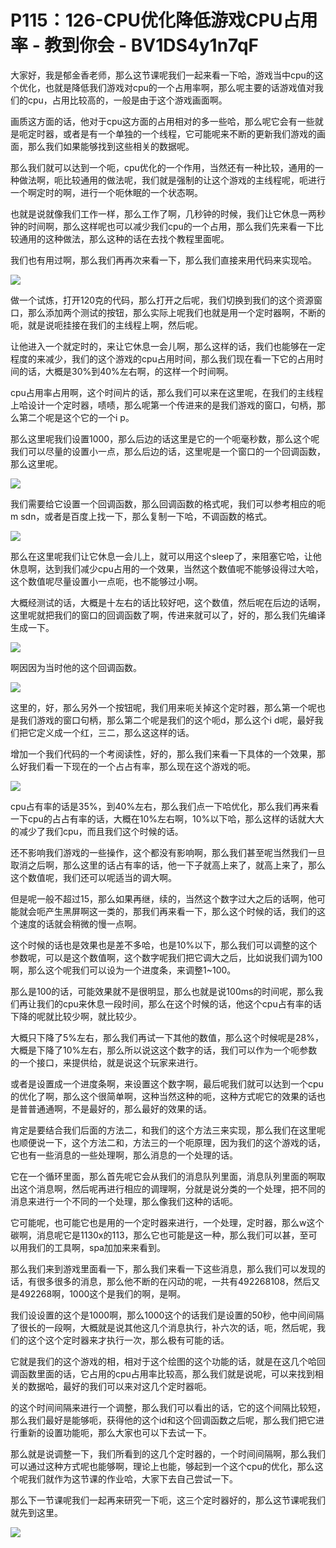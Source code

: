 # P115：126-CPU优化降低游戏CPU占用率 - 教到你会 - BV1DS4y1n7qF

大家好，我是郁金香老师，那么这节课呢我们一起来看一下哈，游戏当中cpu的这个优化，也就是降低我们游戏对cpu的一个占用率啊，那么呢主要的话游戏值对我们的cpu，占用比较高的，一般是由于这个游戏画面啊。

画质这方面的话，他对于cpu这方面的占用相对的多一些哈，那么呢它会有一些就是呃定时器，或者是有一个单独的一个线程，它可能呢来不断的更新我们游戏的画面，那么我们如果能够找到这些相关的数据呢。

那么我们就可以达到一个呃，cpu优化的一个作用，当然还有一种比较，通用的一种做法啊，呃比较通用的做法呢，我们就是强制的让这个游戏的主线程呢，呃进行一个啊定时的啊，进行一个呃休眠的一个状态啊。

也就是说就像我们工作一样，那么工作了啊，几秒钟的时候，我们让它休息一两秒钟的时间啊，那么这样呢也可以减少我们cpu的一个占用，那么我们先来看一下比较通用的这种做法，那么这种的话在去找个教程里面呢。

我们也有用过啊，那么我们再再次来看一下，那么我们直接来用代码来实现哈。

![](img/74c147653a96c47807db4d77531eb6d1_1.png)

做一个试炼，打开120克的代码，那么打开之后呢，我们切换到我们的这个资源窗口，那么添加两个测试的按钮，那么实际上呢我们也就是用一个定时器啊，不断的呃，就是说呃挂接在我们的主线程上啊，然后呢。

让他进入一个就定时的，来让它休息一会儿啊，那么这样的话，我们也能够在一定程度的来减少，我们的这个游戏的cpu占用时间，那么我们现在看一下它的占用时间的话，大概是30%到40%左右啊，的这样一个时间啊。

cpu占用率占用啊，这个时间片的话，那么我们可以来在这里呢，在我们的主线程上哈设计一个定时器，啧啧，那么呢第一个传进来的是我们游戏的窗口，句柄，那么第二个呢是这个它的一个i p。

那么这里呢我们设置1000，那么后边的话这里是它的一个呃毫秒数，那么这个呢我们可以尽量的设置小一点，那么后边的话，这里呢是一个窗口的一个回调函数，那么这里呢。



![](img/74c147653a96c47807db4d77531eb6d1_3.png)

我们需要给它设置一个回调函数，那么回调函数的格式呢，我们可以参考相应的呃m sdn，或者是百度上找一下，那么复制一下哈，不调函数的格式。



![](img/74c147653a96c47807db4d77531eb6d1_5.png)

那么在这里呢我们让它休息一会儿上，就可以用这个sleep了，来阻塞它哈，让他休息啊，达到我们减少cpu占用的一个效果，当然这个数值呢不能够设得过大哈，这个数值呢尽量设置小一点呃，也不能够过小啊。

大概经测试的话，大概是十左右的话比较好吧，这个数值，然后呢在后边的话啊，这里呢就把我们的窗口的回调函数了啊，传进来就可以了，好的，那么我们先编译生成一下。



![](img/74c147653a96c47807db4d77531eb6d1_7.png)

啊因因为当时他的这个回调函数。

![](img/74c147653a96c47807db4d77531eb6d1_9.png)

这里的，好，那么另外一个按钮呢，我们用来呃关掉这个定时器，那么第一个呢也是我们游戏的窗口句柄，那么第二个呢是我们的这个呃d，那么这个i d呢，最好我们把它定义成一个红，三二，那么这这样的话。

增加一个我们代码的一个考阅读性，好的，那么我们来看一下具体的一个效果，那么好我们看一下现在的一个占占有率，那么现在这个游戏的呃。



![](img/74c147653a96c47807db4d77531eb6d1_11.png)

cpu占有率的话是35%，到40%左右，那么我们点一下哈优化，那么我们再来看一下cpu的占占有率的话，大概在10%左右啊，10%以下哈，那么这样的话就大大的减少了我们cpu，而且我们这个时候的话。

还不影响我们游戏的一些操作，这个都没有影响啊，那么我们甚至呢当然我们一旦取消之后啊，那么这里的话占有率的话，他一下子就高上来了，就高上来了，那么这个数值呢，我们还可以呢适当的调大啊。

但是呢一般不超过15，那么如果再继，续的，当然这个数字过大之后的话啊，他可能就会呃产生黑屏啊这一类的，那我们再来看一下，那么这个时候的话，我们的这个速度的话就会稍微的慢一点啊。

这个时候的话也是效果也是差不多哈，也是10%以下，那么我们可以调整的这个参数呢，可以是这个数值啊，这个数字呢我们把它调大之后，比如说我们调为100啊，那么这个呢我们可以设为一个进度条，来调整1~100。

那么是100的话，可能效果就不是很明显，那么也就是说100ms的时间呢，那么我们再让我们的cpu来休息一段时间，那么在这个时候的话，他这个cpu占有率的话下降的呢就比较少啊，就比较少。

大概只下降了5%左右，那么我们再试一下其他的数值，那么这个时候呢是28%，大概是下降了10%左右，那么所以说这这个数字的话，我们可以作为一个呃参数的一个接口，来提供给，就是说这个玩家来进行。

或者是设置成一个进度条啊，来设置这个数字啊，最后呢我们就可以达到一个cpu的优化了啊，那么这个很简单啊，这种当然这种的呃，这种方式呢它的效果的话也是普普通通啊，不是最好的，那么最好的效果的话。

肯定是要结合我们后面的方法二，和我们的这个方法三来实现，那么我们在这里呢也顺便说一下，这个方法二和，方法三的一个呃原理，因为我们的这个游戏的话，它也有一些消息的一些处理啊，那么消息的一个处理的话。

它在一个循环里面，那么首先呢它会从我们的消息队列里面，消息队列里面的啊取出这个消息啊，然后呢再进行相应的调理啊，分就是说分类的一个处理，把不同的消息来进行一个不同的一个处理，那么像我们这种的话呃。

它可能呢，也可能它也是用的一个定时器来进行，一个处理，定时器，那么w这个碳啊，消息呢它是1130x的113，那么它也可能是这一种，那么我们可以甚，至可以用我们的工具啊，spa加加来来看到。

那么我们来到游戏里面看一下，那么我们来看一下这些消息，那么我们可以发现的话，有很多很多的消息，那么他不断的在闪动的呢，一共有492268108，然后又是492268啊，1000这个是我们的啊，是啊。

我们设设置的这个是1000啊，那么1000这个的话我们是设置的50秒，他中间间隔了很长的一段啊，大概就是说其他这几个消息执行，补六次的话，呃，然后呢，我们的这个这个定时器来才执行一次，那么极有可能的话。

它就是我们的这个游戏的相，相对于这个绘图的这个功能的话，就是在这几个哈回调函数里面的话，它占用的cpu占用率比较高，那么我们就是说呢，可以来找到相关的数据哈，最好的我们可以来对这几个定时器呃。

的这个时间间隔来进行一个调整，那么我们可以看出的话，它的这个间隔比较短，那么我们最好是能够呃，获得他的这个id和这个回调函数之后呢，那么我们把它进行重新的设置功能呃，那么大家也可以下去试一下。

那么就是说调整一下，我们所看到的这几个定时器的，一个时间间隔啊，那么我们可以通过这种方式呢也能够啊，理论上也能，够起到一个这个cpu的优化，那么这个呢我们就作为这节课的作业哈，大家下去自己尝试一下。

那么下一节课呢我们一起再来研究一下呃，这三个定时器好的，那么这节课呢我们就先到这里。

![](img/74c147653a96c47807db4d77531eb6d1_13.png)